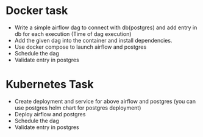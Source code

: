 # Docker task
- Write a simple airflow dag to connect with db(postgres) and add entry in db for each execution (Time of dag execution)
- Add the given dag into the container and install dependencies.
- Use docker compose to launch airflow and postgres
- Schedule the dag
- Validate entry in postgres

# Kubernetes Task

- Create deployment and service for above airflow and postgres (you can use postgres helm chart for postgres deployment)
- Deploy airflow and postgres
- Schedule the dag
- Validate entry in postgres
